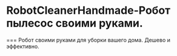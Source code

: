# RobotCleanerHandmade-Робот пылесос своими руками.
===
Робот своими руками для уборки вашего дома.
Дешево и эффективно.
